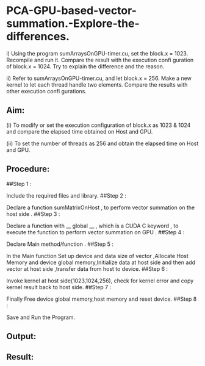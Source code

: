 # PCA-GPU-based-vector-summation.-Explore-the-differences.
i) Using the program sumArraysOnGPU-timer.cu, set the block.x = 1023. Recompile and run it. Compare the result with the execution confi guration of block.x = 1024. Try to explain the difference and the reason.

ii) Refer to sumArraysOnGPU-timer.cu, and let block.x = 256. Make a new kernel to let each thread handle two elements. Compare the results with other execution confi gurations.
## Aim:
(i) To modify or set the execution configuration of block.x as 1023 & 1024 and compare the elapsed time obtained on Host and GPU.

(ii) To set the number of threads as 256 and obtain the elapsed time on Host and GPU.
## Procedure:
##Step 1 :

Include the required files and library.
##Step 2 :

Declare a function sumMatrixOnHost , to perform vector summation on the host side .
##Step 3 :

Declare a function with __ global __ , which is a CUDA C keyword , to execute the function to perform vector summation on GPU .
##Step 4 :

Declare Main method/function .
##Step 5 :

In the Main function Set up device and data size of vector ,Allocate Host Memory and device global memory,Initialize data at host side and then add vector at host side ,transfer data from host to device.
##Step 6 :

Invoke kernel at host side(1023,1024,256), check for kernel error and copy kernel result back to host side.
##Step 7 :

Finally Free device global memory,host memory and reset device.
##Step 8 :

Save and Run the Program.
## Output:

## Result:
